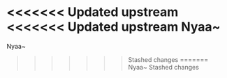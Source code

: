 <<<<<<< Updated upstream
<<<<<<< Updated upstream
Nyaa~
=======
Nyaa~
>>>>>>> Stashed changes
=======
Nyaa~
>>>>>>> Stashed changes
